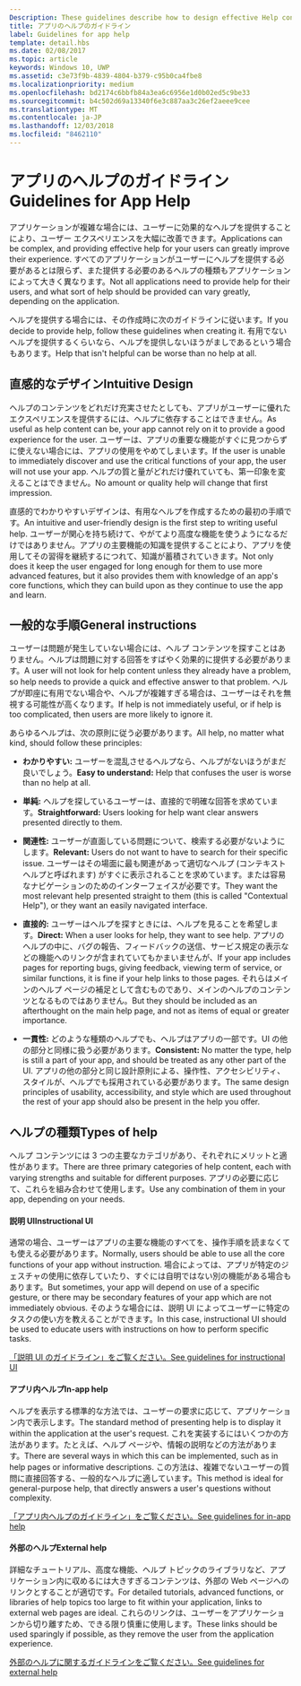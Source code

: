 ```yaml
---
Description: These guidelines describe how to design effective Help content for your app.
title: アプリのヘルプのガイドライン
label: Guidelines for app help
template: detail.hbs
ms.date: 02/08/2017
ms.topic: article
keywords: Windows 10, UWP
ms.assetid: c3e73f9b-4839-4804-b379-c95b0ca4fbe8
ms.localizationpriority: medium
ms.openlocfilehash: bd2174c6bbfb84a3ea6c6956e1d0b02ed5c9be33
ms.sourcegitcommit: b4c502d69a13340f6e3c887aa3c26ef2aeee9cee
ms.translationtype: MT
ms.contentlocale: ja-JP
ms.lasthandoff: 12/03/2018
ms.locfileid: "8462110"
---
```

# <a name="guidelines-for-app-help"></a><span data-ttu-id="18d31-103">アプリのヘルプのガイドライン</span><span class="sxs-lookup"><span data-stu-id="18d31-103">Guidelines for App Help</span></span>



<span data-ttu-id="18d31-104">アプリケーションが複雑な場合には、ユーザーに効果的なヘルプを提供することにより、ユーザー エクスペリエンスを大幅に改善できます。</span><span class="sxs-lookup"><span data-stu-id="18d31-104">Applications can be complex, and providing effective help for your users can greatly improve their experience.</span></span> <span data-ttu-id="18d31-105">すべてのアプリケーションがユーザーにヘルプを提供する必要があるとは限らず、また提供する必要のあるヘルプの種類もアプリケーションによって大きく異なります。</span><span class="sxs-lookup"><span data-stu-id="18d31-105">Not all applications need to provide help for their users, and what sort of help should be provided can vary greatly, depending on the application.</span></span>

<span data-ttu-id="18d31-106">ヘルプを提供する場合には、その作成時に次のガイドラインに従います。</span><span class="sxs-lookup"><span data-stu-id="18d31-106">If you decide to provide help, follow these guidelines when creating it.</span></span> <span data-ttu-id="18d31-107">有用でないヘルプを提供するくらいなら、ヘルプを提供しないほうがましであるという場合もあります。</span><span class="sxs-lookup"><span data-stu-id="18d31-107">Help that isn't helpful can be worse than no help at all.</span></span>

## <a name="intuitive-design"></a><span data-ttu-id="18d31-108">直感的なデザイン</span><span class="sxs-lookup"><span data-stu-id="18d31-108">Intuitive Design</span></span>

<span data-ttu-id="18d31-109">ヘルプのコンテンツをどれだけ充実させたとしても、アプリがユーザーに優れたエクスペリエンスを提供するには、ヘルプに依存することはできません。</span><span class="sxs-lookup"><span data-stu-id="18d31-109">As useful as help content can be, your app cannot rely on it to provide a good experience for the user.</span></span> <span data-ttu-id="18d31-110">ユーザーは、アプリの重要な機能がすぐに見つからずに使えない場合には、アプリの使用をやめてしまいます。</span><span class="sxs-lookup"><span data-stu-id="18d31-110">If the user is unable to immediately discover and use the critical functions of your app, the user will not use your app.</span></span> <span data-ttu-id="18d31-111">ヘルプの質と量がどれだけ優れていても、第一印象を変えることはできません。</span><span class="sxs-lookup"><span data-stu-id="18d31-111">No amount or quality help will change that first impression.</span></span>

<span data-ttu-id="18d31-112">直感的でわかりやすいデザインは、有用なヘルプを作成するための最初の手順です。</span><span class="sxs-lookup"><span data-stu-id="18d31-112">An intuitive and user-friendly design is the first step to writing useful help.</span></span> <span data-ttu-id="18d31-113">ユーザーが関心を持ち続けて、やがてより高度な機能を使うようになるだけではありません。アプリの主要機能の知識を提供することにより、アプリを使用してその習得を継続するにつれて、知識が蓄積されていきます。</span><span class="sxs-lookup"><span data-stu-id="18d31-113">Not only does it keep the user engaged for long enough for them to use more advanced features, but it also provides them with knowledge of an app's core functions, which they can build upon as they continue to use the app and learn.</span></span>

## <a name="general-instructions"></a><span data-ttu-id="18d31-114">一般的な手順</span><span class="sxs-lookup"><span data-stu-id="18d31-114">General instructions</span></span>

<span data-ttu-id="18d31-115">ユーザーは問題が発生していない場合には、ヘルプ コンテンツを探すことはありません。ヘルプは問題に対する回答をすばやく効果的に提供する必要があります。</span><span class="sxs-lookup"><span data-stu-id="18d31-115">A user will not look for help content unless they already have a problem, so help needs to provide a quick and effective answer to that problem.</span></span> <span data-ttu-id="18d31-116">ヘルプが即座に有用でない場合や、ヘルプが複雑すぎる場合は、ユーザーはそれを無視する可能性が高くなります。</span><span class="sxs-lookup"><span data-stu-id="18d31-116">If help is not immediately useful, or if help is too complicated, then users are more likely to ignore it.</span></span>

<span data-ttu-id="18d31-117">あらゆるヘルプは、次の原則に従う必要があります。</span><span class="sxs-lookup"><span data-stu-id="18d31-117">All help, no matter what kind, should follow these principles:</span></span>

-   <span data-ttu-id="18d31-118">**わかりやすい:** ユーザーを混乱させるヘルプなら、ヘルプがないほうがまだ良いでしょう。</span><span class="sxs-lookup"><span data-stu-id="18d31-118">**Easy to understand:** Help that confuses the user is worse than no help at all.</span></span>

-   <span data-ttu-id="18d31-119">**単純:** ヘルプを探しているユーザーは、直接的で明確な回答を求めています。</span><span class="sxs-lookup"><span data-stu-id="18d31-119">**Straightforward:** Users looking for help want clear answers presented directly to them.</span></span>

-   <span data-ttu-id="18d31-120">**関連性:** ユーザーが直面している問題について、検索する必要がないようにします。</span><span class="sxs-lookup"><span data-stu-id="18d31-120">**Relevant:** Users do not want to have to search for their specific issue.</span></span> <span data-ttu-id="18d31-121">ユーザーはその場面に最も関連があって適切なヘルプ (コンテキスト ヘルプと呼ばれます) がすぐに表示されることを求めています。または容易なナビゲーションのためのインターフェイスが必要です。</span><span class="sxs-lookup"><span data-stu-id="18d31-121">They want the most relevant help presented straight to them (this is called "Contextual Help"), or they want an easily navigated interface.</span></span>

-   <span data-ttu-id="18d31-122">**直接的:** ユーザーはヘルプを探すときには、ヘルプを見ることを希望します。</span><span class="sxs-lookup"><span data-stu-id="18d31-122">**Direct:** When a user looks for help, they want to see help.</span></span> <span data-ttu-id="18d31-123">アプリのヘルプの中に、バグの報告、フィードバックの送信、サービス規定の表示などの機能へのリンクが含まれていてもかまいませんが、</span><span class="sxs-lookup"><span data-stu-id="18d31-123">If your app includes pages for reporting bugs, giving feedback, viewing term of service, or similar functions, it is fine if your help links to those pages.</span></span> <span data-ttu-id="18d31-124">それらはメインのヘルプ ページの補足として含むものであり、メインのヘルプのコンテンツとなるものではありません。</span><span class="sxs-lookup"><span data-stu-id="18d31-124">But they should be included as an afterthought on the main help page, and not as items of equal or greater importance.</span></span>

-   <span data-ttu-id="18d31-125">**一貫性:** どのような種類のヘルプでも、ヘルプはアプリの一部です。UI の他の部分と同様に扱う必要があります。</span><span class="sxs-lookup"><span data-stu-id="18d31-125">**Consistent:** No matter the type, help is still a part of your app, and should be treated as any other part of the UI.</span></span> <span data-ttu-id="18d31-126">アプリの他の部分と同じ設計原則による、操作性、アクセシビリティ、スタイルが、ヘルプでも採用されている必要があります。</span><span class="sxs-lookup"><span data-stu-id="18d31-126">The same design principles of usability, accessibility, and style which are used throughout the rest of your app should also be present in the help you offer.</span></span>

## <a name="types-of-help"></a><span data-ttu-id="18d31-127">ヘルプの種類</span><span class="sxs-lookup"><span data-stu-id="18d31-127">Types of help</span></span>

<span data-ttu-id="18d31-128">ヘルプ コンテンツには 3 つの主要なカテゴリがあり、それぞれにメリットと適性があります。</span><span class="sxs-lookup"><span data-stu-id="18d31-128">There are three primary categories of help content, each with varying strengths and suitable for different purposes.</span></span> <span data-ttu-id="18d31-129">アプリの必要に応じて、これらを組み合わせて使用します。</span><span class="sxs-lookup"><span data-stu-id="18d31-129">Use any combination of them in your app, depending on your needs.</span></span>

#### <a name="instructional-ui"></a><span data-ttu-id="18d31-130">説明 UI</span><span class="sxs-lookup"><span data-stu-id="18d31-130">Instructional UI</span></span>

<span data-ttu-id="18d31-131">通常の場合、ユーザーはアプリの主要な機能のすべてを、操作手順を読まなくても使える必要があります。</span><span class="sxs-lookup"><span data-stu-id="18d31-131">Normally, users should be able to use all the core functions of your app without instruction.</span></span> <span data-ttu-id="18d31-132">場合によっては、アプリが特定のジェスチャの使用に依存していたり、すぐには自明ではない別の機能がある場合もあります。</span><span class="sxs-lookup"><span data-stu-id="18d31-132">But sometimes, your app will depend on use of a specific gesture, or there may be secondary features of your app which are not immediately obvious.</span></span> <span data-ttu-id="18d31-133">そのような場合には、説明 UI によってユーザーに特定のタスクの使い方を教えることができます。</span><span class="sxs-lookup"><span data-stu-id="18d31-133">In this case, instructional UI should be used to educate users with instructions on how to perform specific tasks.</span></span>

[<span data-ttu-id="18d31-134">「説明 UI のガイドライン」をご覧ください。</span><span class="sxs-lookup"><span data-stu-id="18d31-134">See guidelines for instructional UI</span></span>](instructional-ui.md)

#### <a name="in-app-help"></a><span data-ttu-id="18d31-135">アプリ内ヘルプ</span><span class="sxs-lookup"><span data-stu-id="18d31-135">In-app help</span></span>

<span data-ttu-id="18d31-136">ヘルプを表示する標準的な方法では、ユーザーの要求に応じて、アプリケーション内で表示します。</span><span class="sxs-lookup"><span data-stu-id="18d31-136">The standard method of presenting help is to display it within the application at the user's request.</span></span> <span data-ttu-id="18d31-137">これを実装するにはいくつかの方法があります。たとえば、ヘルプ ページや、情報の説明などの方法があります。</span><span class="sxs-lookup"><span data-stu-id="18d31-137">There are several ways in which this can be implemented, such as in help pages or informative descriptions.</span></span> <span data-ttu-id="18d31-138">この方法は、複雑でないユーザーの質問に直接回答する、一般的なヘルプに適しています。</span><span class="sxs-lookup"><span data-stu-id="18d31-138">This method is ideal for general-purpose help, that directly answers a user's questions without complexity.</span></span>

[<span data-ttu-id="18d31-139">「アプリ内ヘルプのガイドライン」をご覧ください。</span><span class="sxs-lookup"><span data-stu-id="18d31-139">See guidelines for in-app help</span></span>](in-app-help.md)

#### <a name="external-help"></a><span data-ttu-id="18d31-140">外部のヘルプ</span><span class="sxs-lookup"><span data-stu-id="18d31-140">External help</span></span>

<span data-ttu-id="18d31-141">詳細なチュートリアル、高度な機能、ヘルプ トピックのライブラリなど、アプリケーション内に収めるには大きすぎるコンテンツは、外部の Web ページへのリンクとすることが適切です。</span><span class="sxs-lookup"><span data-stu-id="18d31-141">For detailed tutorials, advanced functions, or libraries of help topics too large to fit within your application, links to external web pages are ideal.</span></span> <span data-ttu-id="18d31-142">これらのリンクは、ユーザーをアプリケーションから切り離すため、できる限り慎重に使用します。</span><span class="sxs-lookup"><span data-stu-id="18d31-142">These links should be used sparingly if possible, as they remove the user from the application experience.</span></span>

[<span data-ttu-id="18d31-143">外部のヘルプに関するガイドラインをご覧ください。</span><span class="sxs-lookup"><span data-stu-id="18d31-143">See guidelines for external help</span></span>](external-help.md)


